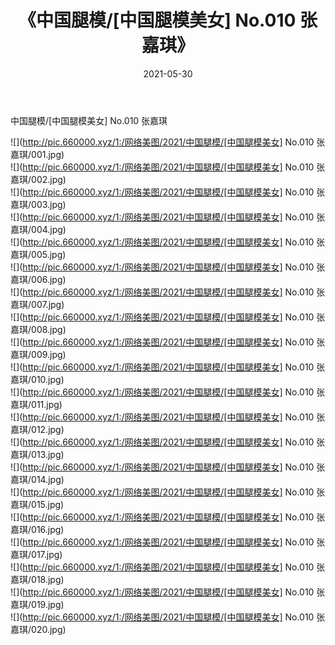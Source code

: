 ﻿---
layout: post
title:  《中国腿模/[中国腿模美女] No.010 张嘉琪》
date:   2021-05-30
img: http://pic.660000.xyz/1:/网络美图/2021/中国腿模/[中国腿模美女] No.010 张嘉琪/000.jpg
categories: [美女, 清纯, 唯美]
---

中国腿模/[中国腿模美女] No.010 张嘉琪

 ![](http://pic.660000.xyz/1:/网络美图/2021/中国腿模/[中国腿模美女] No.010 张嘉琪/001.jpg) <br>![](http://pic.660000.xyz/1:/网络美图/2021/中国腿模/[中国腿模美女] No.010 张嘉琪/002.jpg) <br>![](http://pic.660000.xyz/1:/网络美图/2021/中国腿模/[中国腿模美女] No.010 张嘉琪/003.jpg) <br>![](http://pic.660000.xyz/1:/网络美图/2021/中国腿模/[中国腿模美女] No.010 张嘉琪/004.jpg) <br>![](http://pic.660000.xyz/1:/网络美图/2021/中国腿模/[中国腿模美女] No.010 张嘉琪/005.jpg) <br>![](http://pic.660000.xyz/1:/网络美图/2021/中国腿模/[中国腿模美女] No.010 张嘉琪/006.jpg) <br>![](http://pic.660000.xyz/1:/网络美图/2021/中国腿模/[中国腿模美女] No.010 张嘉琪/007.jpg) <br>![](http://pic.660000.xyz/1:/网络美图/2021/中国腿模/[中国腿模美女] No.010 张嘉琪/008.jpg) <br>![](http://pic.660000.xyz/1:/网络美图/2021/中国腿模/[中国腿模美女] No.010 张嘉琪/009.jpg) <br>![](http://pic.660000.xyz/1:/网络美图/2021/中国腿模/[中国腿模美女] No.010 张嘉琪/010.jpg) <br>![](http://pic.660000.xyz/1:/网络美图/2021/中国腿模/[中国腿模美女] No.010 张嘉琪/011.jpg) <br>![](http://pic.660000.xyz/1:/网络美图/2021/中国腿模/[中国腿模美女] No.010 张嘉琪/012.jpg) <br>![](http://pic.660000.xyz/1:/网络美图/2021/中国腿模/[中国腿模美女] No.010 张嘉琪/013.jpg) <br>![](http://pic.660000.xyz/1:/网络美图/2021/中国腿模/[中国腿模美女] No.010 张嘉琪/014.jpg) <br>![](http://pic.660000.xyz/1:/网络美图/2021/中国腿模/[中国腿模美女] No.010 张嘉琪/015.jpg) <br>![](http://pic.660000.xyz/1:/网络美图/2021/中国腿模/[中国腿模美女] No.010 张嘉琪/016.jpg) <br>![](http://pic.660000.xyz/1:/网络美图/2021/中国腿模/[中国腿模美女] No.010 张嘉琪/017.jpg) <br>![](http://pic.660000.xyz/1:/网络美图/2021/中国腿模/[中国腿模美女] No.010 张嘉琪/018.jpg) <br>![](http://pic.660000.xyz/1:/网络美图/2021/中国腿模/[中国腿模美女] No.010 张嘉琪/019.jpg) <br>![](http://pic.660000.xyz/1:/网络美图/2021/中国腿模/[中国腿模美女] No.010 张嘉琪/020.jpg) <br>